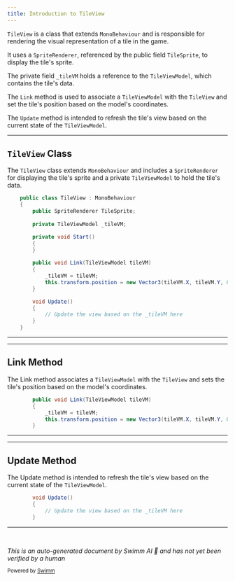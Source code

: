 ```yaml
---
title: Introduction to TileView
---
```

<SwmToken path="unity/four-block/Assets/game/logic/tile/TileView.cs" pos="5:5:5" line-data="    public class TileView : MonoBehaviour">`TileView`</SwmToken> is a class that extends <SwmToken path="unity/four-block/Assets/game/logic/tile/TileView.cs" pos="5:9:9" line-data="    public class TileView : MonoBehaviour">`MonoBehaviour`</SwmToken> and is responsible for rendering the visual representation of a tile in the game.

It uses a <SwmToken path="unity/four-block/Assets/game/logic/tile/TileView.cs" pos="7:3:3" line-data="        public SpriteRenderer TileSprite;">`SpriteRenderer`</SwmToken>, referenced by the public field <SwmToken path="unity/four-block/Assets/game/logic/tile/TileView.cs" pos="7:5:5" line-data="        public SpriteRenderer TileSprite;">`TileSprite`</SwmToken>, to display the tile's sprite.

The private field <SwmToken path="unity/four-block/Assets/game/logic/tile/TileView.cs" pos="9:5:5" line-data="        private TileViewModel _tileVM;">`_tileVM`</SwmToken> holds a reference to the <SwmToken path="unity/four-block/Assets/game/logic/tile/TileView.cs" pos="9:3:3" line-data="        private TileViewModel _tileVM;">`TileViewModel`</SwmToken>, which contains the tile's data.

The <SwmToken path="unity/four-block/Assets/game/logic/tile/TileView.cs" pos="15:5:5" line-data="        public void Link(TileViewModel tileVM)">`Link`</SwmToken> method is used to associate a <SwmToken path="unity/four-block/Assets/game/logic/tile/TileView.cs" pos="9:3:3" line-data="        private TileViewModel _tileVM;">`TileViewModel`</SwmToken> with the <SwmToken path="unity/four-block/Assets/game/logic/tile/TileView.cs" pos="5:5:5" line-data="    public class TileView : MonoBehaviour">`TileView`</SwmToken> and set the tile's position based on the model's coordinates.

The <SwmToken path="unity/four-block/Assets/game/logic/tile/TileView.cs" pos="21:3:3" line-data="        void Update()">`Update`</SwmToken> method is intended to refresh the tile's view based on the current state of the <SwmToken path="unity/four-block/Assets/game/logic/tile/TileView.cs" pos="9:3:3" line-data="        private TileViewModel _tileVM;">`TileViewModel`</SwmToken>.

<SwmSnippet path="/unity/four-block/Assets/game/logic/tile/TileView.cs" line="5">

---

## <SwmToken path="unity/four-block/Assets/game/logic/tile/TileView.cs" pos="5:5:5" line-data="    public class TileView : MonoBehaviour">`TileView`</SwmToken> Class

The <SwmToken path="unity/four-block/Assets/game/logic/tile/TileView.cs" pos="5:5:5" line-data="    public class TileView : MonoBehaviour">`TileView`</SwmToken> class extends <SwmToken path="unity/four-block/Assets/game/logic/tile/TileView.cs" pos="5:9:9" line-data="    public class TileView : MonoBehaviour">`MonoBehaviour`</SwmToken> and includes a <SwmToken path="unity/four-block/Assets/game/logic/tile/TileView.cs" pos="7:3:3" line-data="        public SpriteRenderer TileSprite;">`SpriteRenderer`</SwmToken> for displaying the tile's sprite and a private <SwmToken path="unity/four-block/Assets/game/logic/tile/TileView.cs" pos="9:3:3" line-data="        private TileViewModel _tileVM;">`TileViewModel`</SwmToken> to hold the tile's data.

```c#
    public class TileView : MonoBehaviour
    {
        public SpriteRenderer TileSprite;
        
        private TileViewModel _tileVM;

        private void Start()
        {
        }
        
        public void Link(TileViewModel tileVM)
        {
            _tileVM = tileVM;
            this.transform.position = new Vector3(tileVM.X, tileVM.Y, 0);
        }

        void Update()
        {
            // Update the view based on the _tileVM here
        }
    }
```

---

</SwmSnippet>

<SwmSnippet path="/unity/four-block/Assets/game/logic/tile/TileView.cs" line="15">

---

## Link Method

The Link method associates a <SwmToken path="unity/four-block/Assets/game/logic/tile/TileView.cs" pos="15:7:7" line-data="        public void Link(TileViewModel tileVM)">`TileViewModel`</SwmToken> with the <SwmToken path="unity/four-block/Assets/game/logic/tile/TileView.cs" pos="5:5:5" line-data="    public class TileView : MonoBehaviour">`TileView`</SwmToken> and sets the tile's position based on the model's coordinates.

```c#
        public void Link(TileViewModel tileVM)
        {
            _tileVM = tileVM;
            this.transform.position = new Vector3(tileVM.X, tileVM.Y, 0);
        }
```

---

</SwmSnippet>

<SwmSnippet path="/unity/four-block/Assets/game/logic/tile/TileView.cs" line="21">

---

## Update Method

The Update method is intended to refresh the tile's view based on the current state of the <SwmToken path="unity/four-block/Assets/game/logic/tile/TileView.cs" pos="9:3:3" line-data="        private TileViewModel _tileVM;">`TileViewModel`</SwmToken>.

```c#
        void Update()
        {
            // Update the view based on the _tileVM here
        }
```

---

</SwmSnippet>

&nbsp;

*This is an auto-generated document by Swimm AI 🌊 and has not yet been verified by a human*

<SwmMeta version="3.0.0" repo-id="Z2l0aHViJTNBJTNBREVNTy1ncmF2aXR5LWN1YmVzJTNBJTNBc3dpbW1pbw==" repo-name="DEMO-gravity-cubes"><sup>Powered by [Swimm](https://staging.swimm.cloud/)</sup></SwmMeta>
